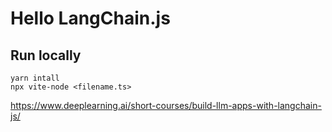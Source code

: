 # Hello LangChain.js 

## Run locally 
```
yarn intall
npx vite-node <filename.ts>

```

https://www.deeplearning.ai/short-courses/build-llm-apps-with-langchain-js/